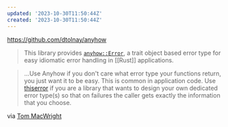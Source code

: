```yaml
---
updated: '2023-10-30T11:50:44Z'
created: '2023-10-30T11:50:44Z'
---
```

https://github.com/dtolnay/anyhow

> This library provides [`anyhow::Error`](https://docs.rs/anyhow/1.0/anyhow/struct.Error.html), a trait object based error type for easy idiomatic error handling in [[Rust]] applications.

> ...Use Anyhow if you don't care what error type your functions return, you just want it to be easy. This is common in application code. Use [thiserror](https://github.com/dtolnay/thiserror) if you are a library that wants to design your own dedicated error type(s) so that on failures the caller gets exactly the information that you choose.

via [Tom MacWright](https://tmcw.github.io/2023/10/29/tidbyt-rs.html)